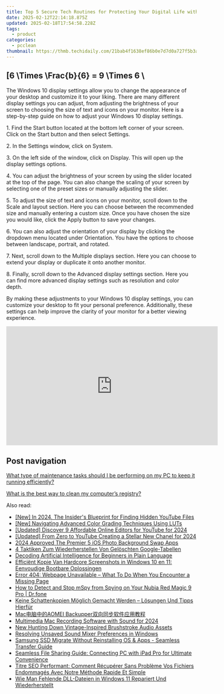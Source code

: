 ```yaml
---
title: Top 5 Secure Tech Routines for Protecting Your Digital Life with YL Computing Expertise
date: 2025-02-12T22:14:18.875Z
updated: 2025-02-18T17:54:58.228Z
tags:
  - product
categories:
  - pcclean
thumbnail: https://thmb.techidaily.com/21bab4f1638ef86b0e7d7d0a727f5b3a087b8ff6581d699ffea02276f1c5717e.jpg
---
```


## \[6 \Times \Frac{b}{6} = 9 \Times 6 \

The Windows 10 display settings allow you to change the appearance of your desktop and customize it to your liking. There are many different display settings you can adjust, from adjusting the brightness of your screen to choosing the size of text and icons on your monitor. Here is a step-by-step guide on how to adjust your Windows 10 display settings. 

1\. Find the Start button located at the bottom left corner of your screen. Click on the Start button and then select Settings.

2\. In the Settings window, click on System.

3\. On the left side of the window, click on Display. This will open up the display settings options. 

4\. You can adjust the brightness of your screen by using the slider located at the top of the page. You can also change the scaling of your screen by selecting one of the preset sizes or manually adjusting the slider.

5\. To adjust the size of text and icons on your monitor, scroll down to the Scale and layout section. Here you can choose between the recommended size and manually entering a custom size. Once you have chosen the size you would like, click the Apply button to save your changes.

6\. You can also adjust the orientation of your display by clicking the dropdown menu located under Orientation. You have the options to choose between landscape, portrait, and rotated.

7\. Next, scroll down to the Multiple displays section. Here you can choose to extend your display or duplicate it onto another monitor.

8\. Finally, scroll down to the Advanced display settings section. Here you can find more advanced display settings such as resolution and color depth. 

By making these adjustments to your Windows 10 display settings, you can customize your desktop to fit your personal preference. Additionally, these settings can help improve the clarity of your monitor for a better viewing experience.

<!-- affiliate ads begin -->
<iframe width="560" height="315" src="https://www.youtube.com/embed/uSfA74aeYeA?si=HdJSMdeS7HVtS6-j" title="YouTube video player" frameborder="0" allow="accelerometer; autoplay; clipboard-write; encrypted-media; gyroscope; picture-in-picture; web-share" referrerpolicy="strict-origin-when-cross-origin" allowfullscreen></iframe>
<!-- affiliate ads end -->

## Post navigation

[What type of maintenance tasks should I be performing on my PC to keep it running efficiently?](https://tools.techidaily.com/pcclean/products/)

[What is the best way to clean my computer’s registry?](https://tools.techidaily.com/pcclean/products/)

<ins class="adsbygoogle"
     style="display:block"
     data-ad-format="autorelaxed"
     data-ad-client="ca-pub-7571918770474297"
     data-ad-slot="1223367746"></ins>

<ins class="adsbygoogle"
     style="display:block"
     data-ad-client="ca-pub-7571918770474297"
     data-ad-slot="8358498916"
     data-ad-format="auto"
     data-full-width-responsive="true"></ins>

<span class="atpl-alsoreadstyle">Also read:</span>
<div><ul>
<li><a href="https://youtube-tips.techidaily.com/n-2024-the-insiders-blueprint-for-finding-hidden-youtube-files/"><u>[New] In 2024, The Insider's Blueprint for Finding Hidden YouTube Files</u></a></li>
<li><a href="https://extra-guidance.techidaily.com/new-navigating-advanced-color-grading-techniques-using-luts/"><u>[New] Navigating Advanced Color Grading Techniques Using LUTs</u></a></li>
<li><a href="https://facebook-record-videos.techidaily.com/updated-discover-9-affordable-online-editors-for-youtube-for-2024/"><u>[Updated] Discover 9 Affordable Online Editors for YouTube for 2024</u></a></li>
<li><a href="https://youtube-web.techidaily.com/ed-from-zero-to-youtube-creating-a-stellar-new-chanel-for-2024/"><u>[Updated] From Zero to YouTube Creating a Stellar New Chanel for 2024</u></a></li>
<li><a href="https://some-approaches.techidaily.com/2024-approved-the-premier-5-ios-photo-background-swap-apps/"><u>2024 Approved The Premier 5 iOS Photo Background Swap Apps</u></a></li>
<li><a href="https://discover-fantastic.techidaily.com/4-taktiken-zum-wiederherstellen-von-geloschten-google-tabellen/"><u>4 Taktiken Zum Wiederherstellen Von Gelöschten Google-Tabellen</u></a></li>
<li><a href="https://tech-haven.techidaily.com/decoding-artificial-intelligence-for-beginners-in-plain-language/"><u>Decoding Artificial Intelligence for Beginners in Plain Language</u></a></li>
<li><a href="https://discover-fantastic.techidaily.com/efficient-kopie-van-hardcore-screenshots-in-windows-10-en-11-eenvoudige-bootbare-oplossingen/"><u>Efficiënt Kopie Van Hardcore Screenshots in Windows 10 en 11: Eenvoudige Bootbare Oplossingen</u></a></li>
<li><a href="https://discover-fantastic.techidaily.com/error-404-webpage-unavailable-what-to-do-when-you-encounter-a-missing-page/"><u>Error 404: Webpage Unavailable – What To Do When You Encounter a Missing Page</u></a></li>
<li><a href="https://location-social.techidaily.com/how-to-detect-and-stop-mspy-from-spying-on-your-nubia-red-magic-9-pro-drfone-by-drfone-virtual-android/"><u>How to Detect and Stop mSpy from Spying on Your Nubia Red Magic 9 Pro | Dr.fone</u></a></li>
<li><a href="https://discover-fantastic.techidaily.com/keine-schattenkopien-moglich-gemacht-werden-losungen-und-tipps-hierfur/"><u>Keine Schattenkopien Möglich Gemacht Werden – Lösungen Und Tipps Hierfür</u></a></li>
<li><a href="https://discover-fantastic.techidaily.com/1728465113751-macaomei-backupper/"><u>Mac电脑中的AOMEI Backupper双向同步软件应用教程</u></a></li>
<li><a href="https://screen-mirroring-recording.techidaily.com/multimedia-mac-recording-software-with-sound-for-2024/"><u>Multimedia Mac Recording Software with Sound for 2024</u></a></li>
<li><a href="https://voice-adjusting.techidaily.com/new-hunting-down-vintage-inspired-brushstroke-audio-assets/"><u>New Hunting Down Vintage-Inspired Brushstroke Audio Assets</u></a></li>
<li><a href="https://win11-tips.techidaily.com/resolving-unsaved-sound-mixer-preferences-in-windows/"><u>Resolving Unsaved Sound Mixer Preferences in Windows</u></a></li>
<li><a href="https://discover-fantastic.techidaily.com/samsung-ssd-migrate-without-reinstalling-os-and-apps-seamless-transfer-guide/"><u>Samsung SSD Migrate Without Reinstalling OS & Apps - Seamless Transfer Guide</u></a></li>
<li><a href="https://discover-fantastic.techidaily.com/seamless-file-sharing-guide-connecting-pc-with-ipad-pro-for-ultimate-convenience/"><u>Seamless File Sharing Guide: Connecting PC with iPad Pro for Ultimate Convenience</u></a></li>
<li><a href="https://discover-fantastic.techidaily.com/titre-seo-performant-comment-recuperer-sans-probleme-vos-fichiers-endommages-avec-notre-methode-rapide-et-simple/"><u>Titre SEO Performant: Comment Récupérer Sans Problème Vos Fichiers Endommagés Avec Notre Méthode Rapide Et Simple</u></a></li>
<li><a href="https://discover-fantastic.techidaily.com/wie-man-fehlende-dll-dateien-in-windows-11-repariert-und-wiederherstellt/"><u>Wie Man Fehlende DLL-Dateien in Windows 11 Repariert Und Wiederherstellt</u></a></li>
</ul></div>

